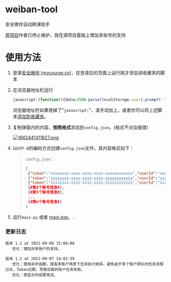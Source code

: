 # weiban-tool

安全微伴自动刷课助手

[原项目](https://github.com/Coaixy/weiban-tool)作者已停止维护，我在源项目基础上增加多账号的支持

# 使用方法

1. 登录[安全微伴 (mycourse.cn)](http://weiban.mycourse.cn/#/login)，在登录后的页面上运行刚才添加进收藏夹的脚本

2. 在浏览器地址栏运行

   ```javascript
   javascript:(function(){data=JSON.parse(localStorage.user);prompt('',JSON.stringify({token:data['token'],userId:data['userId'], tenantCode:data['tenantCode'], userProjectId: data['preUserProjectId'], realName: data['realName']}));})();
   ```

   浏览器地址栏如果吞掉了“`javascript:`”，请手动加上，或者你可以将上述脚本[添加到收藏夹](https://www.qiuyelin.com/getWei-banToken.html)。

3. 复制弹窗内的内容，**按照格式**添加到`config.json`。(格式不对会报错)

   [![1662441411827.png](http://png.eot.ooo/i/2022/09/06/6316d7c7f3567.png)](http://png.eot.ooo/i/2022/09/06/6316d7c7f3567.png)

4. 以`UTF-8`的编码方式创建`config.json`文件。其内容格式如下：

      > `config.json`：
      >
      > ```json
      > [
      >  {"token":"xxxxxxxx-xxxx-xxxx-xxxx-xxxxxxxxxxxx","userId":"xxxxxxxx-xxxx-xxxx-xxxx-xxxxxxxxxxxx","tenantCode":"00000001","userProjectId":"xxxxxxxx-xxxx-xxxx-xxxx-xxxxxxxxxxxx"},
      >  {"token":"yyyyyyyy-yyyy-yyyy-yyyy-yyyyyyyyyyyy","userId":"yyyyyyyy-yyyy-yyyy-yyyy-yyyyyyyyyyyy","tenantCode":"00000002","userProjectId":"yyyyyyyy-yyyy-yyyy-yyyy-yyyyyyyyyyyy"},
      >  {"token":"zzzzzzzz-zzzz-zzzz-zzzz-zzzzzzzzzzzz","userId":"zzzzzzzz-zzzz-zzzz-zzzz-zzzzzzzzzzzz","tenantCode":"00000003","userProjectId":"zzzzzzzz-zzzz-zzzz-zzzz-zzzzzzzzzzzz"},
      >  {#第4个账号信息#},
      >  {#第5个账号信息#},
      >  ...
      >  {#第n个账号信息#}
      > ]
      > ```

5. 运行`main.py` 或者 [main.exe](https://github.com/pooneyy/weiban-tool/releases)。.

### 更新日志

```text
版本 1.1 at 2022-09-06 15:08:08
   优化：增加对多账户的支持。

版本 1.2 at 2022-09-07 14:02:39
   优化：使用异步函数，提高多账户场景下任务执行效率，避免由于多个账户排队时任务流程过长，Token过期，导致后面的账户任务失败。
   优化：使显示内容更简洁。
```

